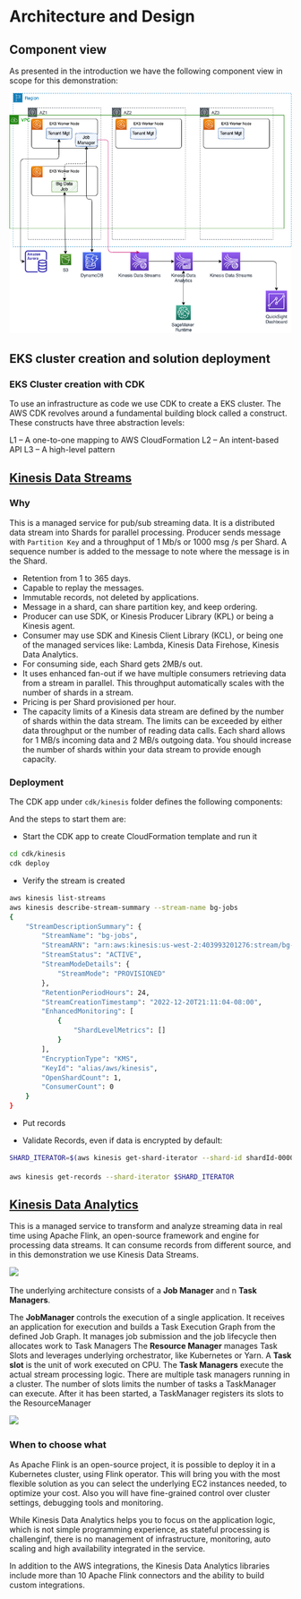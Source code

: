 # Architecture and Design

## Component view

As presented in the introduction we have the following component view in scope for this demonstration:

![](./diagrams/solution-comp-view.drawio.png)


## EKS cluster creation and solution deployment

### EKS Cluster creation with CDK

To use an infrastructure as code we use CDK to create a EKS cluster. The AWS CDK revolves around a fundamental building block called a construct. These constructs have three abstraction levels:

L1 – A one-to-one mapping to AWS CloudFormation
L2 – An intent-based API
L3 – A high-level pattern


## [Kinesis Data Streams](https://aws.amazon.com/kinesis/data-analytics/)

### Why 

This is a managed service for pub/sub streaming data. It is a distributed data stream into Shards for parallel processing. Producer sends message with `Partition Key` and a throughput of 1 Mb/s or 1000 msg /s per Shard. A sequence number is added to the message to note where the message is in the Shard. 

* Retention from 1 to 365 days.
* Capable to replay the messages.
* Immutable records, not deleted by applications.
* Message in a shard, can share partition key, and keep ordering.
* Producer can use SDK, or Kinesis Producer Library (KPL) or being a Kinesis agent.
* Consumer may use SDK and Kinesis Client Library (KCL), or being one of the managed services like: Lambda, Kinesis Data Firehose, Kinesis Data Analytics.
* For consuming side, each Shard gets 2MB/s out.
* It uses enhanced fan-out if we have multiple consumers retrieving data from a stream in parallel. This throughput automatically scales with the number of shards in a stream.
* Pricing is per Shard provisioned per hour.
* The capacity limits of a Kinesis data stream are defined by the number of shards within the data stream. The limits can be exceeded by either data throughput or the number of reading data calls. Each shard allows for 1 MB/s incoming data and 2 MB/s outgoing data. You should increase the number of shards within your data stream to provide enough capacity.


### Deployment
The CDK app under `cdk/kinesis` folder defines the following components:


And the steps to start them are:

* Start the CDK app to create CloudFormation template and run it

```sh
cd cdk/kinesis
cdk deploy
```

* Verify the stream is created

```sh
aws kinesis list-streams
aws kinesis describe-stream-summary --stream-name bg-jobs
{
    "StreamDescriptionSummary": {
        "StreamName": "bg-jobs",
        "StreamARN": "arn:aws:kinesis:us-west-2:403993201276:stream/bg-jobs",
        "StreamStatus": "ACTIVE",
        "StreamModeDetails": {
            "StreamMode": "PROVISIONED"
        },
        "RetentionPeriodHours": 24,
        "StreamCreationTimestamp": "2022-12-20T21:11:04-08:00",
        "EnhancedMonitoring": [
            {
                "ShardLevelMetrics": []
            }
        ],
        "EncryptionType": "KMS",
        "KeyId": "alias/aws/kinesis",
        "OpenShardCount": 1,
        "ConsumerCount": 0
    }
}
```

* Put records

* Validate Records, even if data is encrypted by default:

```sh
SHARD_ITERATOR=$(aws kinesis get-shard-iterator --shard-id shardId-000000000000 --shard-iterator-type TRIM_HORIZON --stream-name bg-jobs --query 'ShardIterator')

aws kinesis get-records --shard-iterator $SHARD_ITERATOR
```

## [Kinesis Data Analytics](https://aws.amazon.com/kinesis/data-analytics/)

This is a managed service to transform and analyze streaming data in real time using Apache Flink, an open-source framework and engine for processing data streams. It can consume records from different source, and in this demonstration we use Kinesis Data Streams.

![](https://d1.awsstatic.com/architecture-diagrams/Product-Page-Diagram_Amazon-Kinesis-Data-Analytics_HIW.82e3aa53a5c87db03c766218b3d51f1a110c60eb.png)

The underlying architecture consists of a **Job Manager** and n **Task Managers**. 

The **JobManager** controls the execution of a single application. It receives an application for execution and builds a Task Execution Graph from the defined Job Graph. It manages job submission and the job lifecycle then allocates work to Task Managers
The **Resource Manager** manages Task Slots and leverages underlying orchestrator, like Kubernetes or Yarn.
A **Task slot** is the unit of work executed on CPU.
The **Task Managers** execute the actual stream processing logic. There are multiple task managers running in a cluster. The number of slots limits the number of tasks a TaskManager can execute. After it has been started, a TaskManager registers its slots to the ResourceManager

![](./diagrams/flink-arch.drawio.svg)


### When to choose what

As Apache Flink is an open-source project, it is possible to deploy it in a Kubernetes cluster, using Flink operator. This will bring you with the most flexible solution as you can select the underlying EC2 instances needed, to optimize your cost. Also you will have fine-grained control over cluster settings, debugging tools and monitoring.

While Kinesis Data Analytics helps you to focus on the application logic, which is not simple programming experience, as stateful processing is challenginf, there is no management of infrastructure, monitoring, auto scaling and high availability integrated in the service.

In addition to the AWS integrations, the Kinesis Data Analytics libraries include more than 10 Apache Flink connectors and the ability to build custom integrations. 